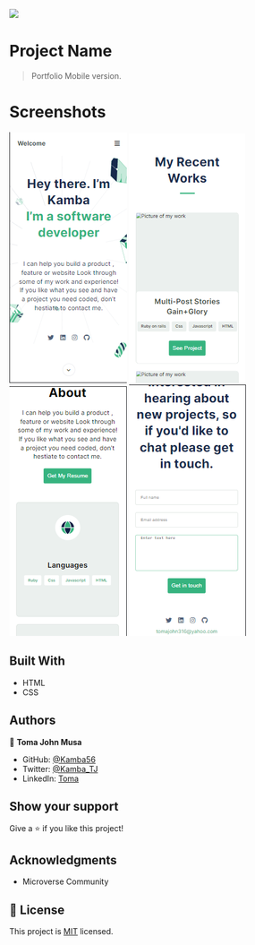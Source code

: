 ![](https://img.shields.io/badge/Microverse-blueviolet)

# Project Name

> Portfolio Mobile version.

# Screenshots

![Screenshot](assets/screenshots/mobile-head.png)
![Screenshot](assets/screenshots/work.png)
![Screenshot](assets/screenshots/about.png)
![Screenshot](assets/screenshots/contact.png)

## Built With

- HTML
- CSS

## Authors

👤 **Toma John Musa**

- GitHub: [@Kamba56](https://github.com/Kamba56)
- Twitter: [@Kamba_TJ](https://twitter.com/Kamba_TJ)
- LinkedIn: [Toma](https://linkedin.com/in/toma-john-47092622b)

## Show your support

Give a ⭐️ if you like this project!

## Acknowledgments

- Microverse Community

## 📝 License

This project is [MIT](./MIT.md) licensed.
